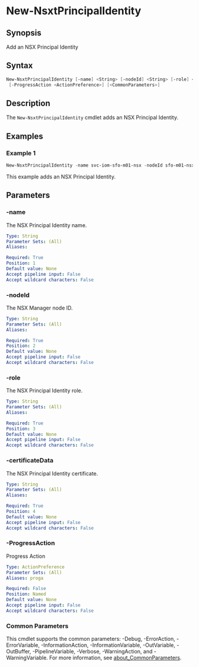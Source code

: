 # New-NsxtPrincipalIdentity

## Synopsis

Add an NSX Principal Identity

## Syntax

```powershell
New-NsxtPrincipalIdentity [-name] <String> [-nodeId] <String> [-role] <String> [-certificateData] <String>
 [-ProgressAction <ActionPreference>] [<CommonParameters>]
```

## Description

The `New-NsxtPrincipalIdentity` cmdlet adds an NSX Principal Identity.

## Examples

### Example 1

```powershell
New-NsxtPrincipalIdentity -name svc-iom-sfo-m01-nsx -nodeId sfo-m01-nsx01 -role enterprise_admin -certificateData ./sfo-m01-nsx01.cer
```

This example adds an NSX Principal Identity.

## Parameters

### -name

The NSX Principal Identity name.

```yaml
Type: String
Parameter Sets: (All)
Aliases:

Required: True
Position: 1
Default value: None
Accept pipeline input: False
Accept wildcard characters: False
```

### -nodeId

The NSX Manager node ID.

```yaml
Type: String
Parameter Sets: (All)
Aliases:

Required: True
Position: 2
Default value: None
Accept pipeline input: False
Accept wildcard characters: False
```

### -role

The NSX Principal Identity role.

```yaml
Type: String
Parameter Sets: (All)
Aliases:

Required: True
Position: 3
Default value: None
Accept pipeline input: False
Accept wildcard characters: False
```

### -certificateData

The NSX Principal Identity certificate.

```yaml
Type: String
Parameter Sets: (All)
Aliases:

Required: True
Position: 4
Default value: None
Accept pipeline input: False
Accept wildcard characters: False
```

### -ProgressAction

Progress Action

```yaml
Type: ActionPreference
Parameter Sets: (All)
Aliases: proga

Required: False
Position: Named
Default value: None
Accept pipeline input: False
Accept wildcard characters: False
```

### Common Parameters

This cmdlet supports the common parameters: -Debug, -ErrorAction, -ErrorVariable, -InformationAction, -InformationVariable, -OutVariable, -OutBuffer, -PipelineVariable, -Verbose, -WarningAction, and -WarningVariable. For more information, see [about_CommonParameters](http://go.microsoft.com/fwlink/?LinkID=113216).
